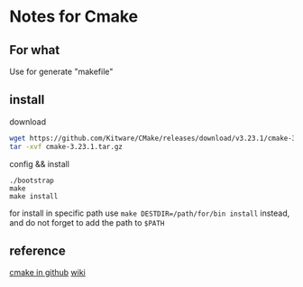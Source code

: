 # Notes for Cmake
## For what
Use for generate "makefile"
## install
download
```sh
wget https://github.com/Kitware/CMake/releases/download/v3.23.1/cmake-3.23.1.tar.gz
tar -xvf cmake-3.23.1.tar.gz
```
config && install
```
./bootstrap
make
make install
```
for install in specific path
use ```make DESTDIR=/path/for/bin install``` instead, and do not forget to add the path to `$PATH`
## reference
[cmake in github](https://github.com/Kitware/CMake)
[wiki](https://en.wikipedia.org/wiki/CMake)
